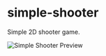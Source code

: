 # simple-shooter
Simple 2D shooter game.

![Simple Shooter Preview](https://github.com/Pajetic/simple-shooter/assets/2213288/98a44c54-739f-4382-bbd9-976fa1b85c96)
